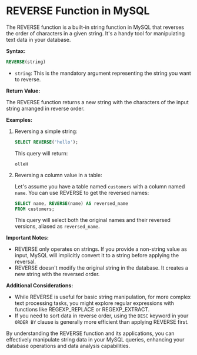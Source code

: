 # **REVERSE Function in MySQL**

The REVERSE function is a built-in string function in MySQL that reverses the order of characters in a given string. It's a handy tool for manipulating text data in your database.

**Syntax:**

```sql
REVERSE(string)
```

- `string`: This is the mandatory argument representing the string you want to reverse.

**Return Value:**

The REVERSE function returns a new string with the characters of the input string arranged in reverse order.

**Examples:**

1. Reversing a simple string:

   ```sql
   SELECT REVERSE('hello');
   ```

   This query will return:

   ```
   olleH
   ```

2. Reversing a column value in a table:

   Let's assume you have a table named `customers` with a column named `name`. You can use REVERSE to get the reversed names:

   ```sql
   SELECT name, REVERSE(name) AS reversed_name
   FROM customers;
   ```

   This query will select both the original names and their reversed versions, aliased as `reversed_name`.

**Important Notes:**

- REVERSE only operates on strings. If you provide a non-string value as input, MySQL will implicitly convert it to a string before applying the reversal.
- REVERSE doesn't modify the original string in the database. It creates a new string with the reversed order.

**Additional Considerations:**

- While REVERSE is useful for basic string manipulation, for more complex text processing tasks, you might explore regular expressions with functions like REGEXP_REPLACE or REGEXP_EXTRACT.
- If you need to sort data in reverse order, using the `DESC` keyword in your `ORDER BY` clause is generally more efficient than applying REVERSE first.

By understanding the REVERSE function and its applications, you can effectively manipulate string data in your MySQL queries, enhancing your database operations and data analysis capabilities.
